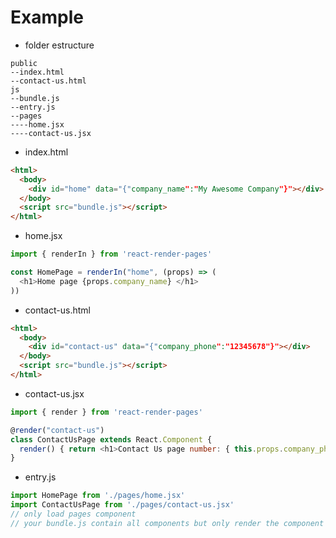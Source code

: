 # Example

- folder estructure
```
public
--index.html
--contact-us.html
js
--bundle.js
--entry.js
--pages
----home.jsx
----contact-us.jsx
```

* index.html
```html
<html>
  <body>
    <div id="home" data="{"company_name":"My Awesome Company"}"></div>
  </body>
  <script src="bundle.js"></script>
</html>

```
* home.jsx
```javascript
import { renderIn } from 'react-render-pages'

const HomePage = renderIn("home", (props) => (
  <h1>Home page {props.company_name} </h1>
))
```

* contact-us.html
```html
<html>
  <body>
    <div id="contact-us" data="{"company_phone":"12345678"}"></div>
  </body>
  <script src="bundle.js"></script>
</html>
```

* contact-us.jsx
```javascript
import { render } from 'react-render-pages'

@render("contact-us")
class ContactUsPage extends React.Component {
  render() { return <h1>Contact Us page number: { this.props.company_phone }</h1>}
}
```
* entry.js
```javascript
import HomePage from './pages/home.jsx'
import ContactUsPage from './pages/contact-us.jsx'
// only load pages component
// your bundle.js contain all components but only render the component if the dom node exist
```
